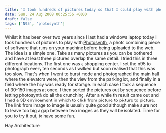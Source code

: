 ```yaml
---
title: 'I took hundreds of pictures today so that I could play with photosynth.'
date: Sun, 24 Aug 2008 00:25:56 +0000
draft: false
tags: ['N95', 'photosynth']
---
```


Whilst it has been over two years since I last had a windows laptop today I took hundreds of pictures to play with [Photosynth](http://photosynth.net/Default.aspx), a photo combining piece of software that runs on your machine before being uploaded to the web. The idea is a simple one. Take as many pictures as you can be bothered and have at least three pictures overlap the same detail. I tried this in three different locations. The first one was a shopping center. I set the n95 to photograph every ten seconds as I walked but soon realised that this was too slow. That's when I went to burst mode and photographed the main hall where the elevators were, then the view from the parking lot, and finally in a field where the hay was ready for storage. In each case I took a sequence of 30-150 images at once. I then sorted the pictures out by sequence before letting photosynth do all the crunching. After a while th result came out and I had a 3D environment in which to click from picture to picture to picture. The link from image to image is usually quite good although make sure not to leave too big a gap between two images as they will be isolated. Time for you to try it out, to have some fun.

Hay Architecture